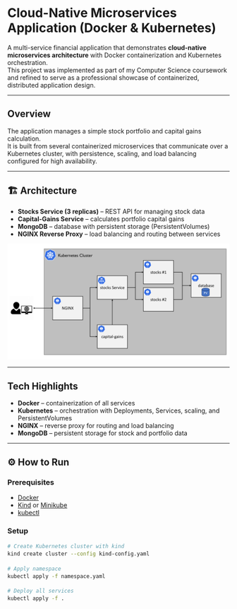 # Cloud-Native Microservices Application (Docker & Kubernetes)

A multi-service financial application that demonstrates **cloud-native microservices architecture** with Docker containerization and Kubernetes orchestration.  
This project was implemented as part of my Computer Science coursework and refined to serve as a professional showcase of containerized, distributed application design.

---

##  Overview
The application manages a simple stock portfolio and capital gains calculation.  
It is built from several containerized microservices that communicate over a Kubernetes cluster, with persistence, scaling, and load balancing configured for high availability.

---

## 🏗 Architecture
- **Stocks Service (3 replicas)** – REST API for managing stock data  
- **Capital-Gains Service** – calculates portfolio capital gains  
- **MongoDB** – database with persistent storage (PersistentVolumes)  
- **NGINX Reverse Proxy** – load balancing and routing between services  

<p align="center">
  <img src="architecture.png" alt="Architecture Diagram" width="600"/>
</p>

---

##  Tech Highlights
- **Docker** – containerization of all services  
- **Kubernetes** – orchestration with Deployments, Services, scaling, and PersistentVolumes  
- **NGINX** – reverse proxy for routing and load balancing  
- **MongoDB** – persistent storage for stock and portfolio data  

---

## ⚙️ How to Run

### Prerequisites
- [Docker](https://www.docker.com/)  
- [Kind](https://kind.sigs.k8s.io/) or [Minikube](https://minikube.sigs.k8s.io/)  
- [kubectl](https://kubernetes.io/docs/tasks/tools/)  

### Setup
```bash
# Create Kubernetes cluster with kind
kind create cluster --config kind-config.yaml

# Apply namespace
kubectl apply -f namespace.yaml

# Deploy all services
kubectl apply -f .

